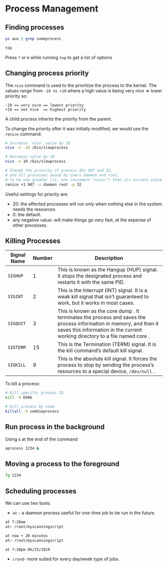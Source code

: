 # Process Management

## Finding processes

```bash
ps aux | grep someprocess
```

```bash
top
```

Press `?` or `H` while running `top` to get a list of options

## Changing process priority

The `nice` command is used to the prioritize the process to the kernel.
The values range from `-19 to +19` where a high value is being very _nice_ => lower priority so:

```plaintext
-19 == very nice == lowest priority
+19 == not nice  == highest priority
```

A child process inherits the priority from the parent.

To change the priority after it was initially modified, we would use the `renice` command:

```bash
# Increase `nice` value by 10
nice -n -10 /bin/slowprocess

# Decrease value by 10
nice -n 10 /bin/slowprocess

# Change the priority of process IDs 987 and 32, 
# and all processes owned by users daemon and root, 
# to be one greater (+1, one increment "nicer") than its current value.
renice +1 987 -u daemon root -p 32
```

Useful settings for priority are:

* 20: the affected processes will run only when nothing else in the system needs the resources.
* 0: the default.
* any negative value: will make things go very fast, at the expense of other processes.

## Killing Processes

| Signal Name | Number | Description |
|-|-|-|
| `SIGHUP` | 1 | This is known as the Hangup (HUP) signal. It stops the designated process and restarts it with the same PID. |
| `SIGINT` | 2 | This is the Interrupt (INT) signal. It is a weak kill signal that isn’t guaranteed to work, but it works in most cases. |
| `SIGQUIT` | 3 | This is known as the core dump . It terminates the process and saves the process information in memory, and then it saves this information in the current working directory to a file named core . |
| `SIGTERM` | 15 | This is the Termination (TERM) signal. It is the kill command’s default kill signal. |
| `SIGKILL` | 9 | This is the absolute kill signal. It forces the process to stop by sending the process’s resources to a special device, `/dev/null` . |

To kill a process:

```bash
# Kill specific process ID
kill -9 6996

# Kill process by name
killall -9 zombieprocess
```

## Run process in the background

Using `&` at the end of the command

```bash
aprocess 1234 &
```

## Moving a process to the foreground

```bash
fg 1234
```

## Scheduling processes

We can use two tools:

* `at` - a daemon process useful for one-time job to be run in the future.

```bash
at 7:20am 
at> /root/myscanningscript

at now + 20 minutes
at> /root/myscanningscript

at 7:20pm 06/25/2019
```

* `crond`- more suited for every day/week type of jobs.
